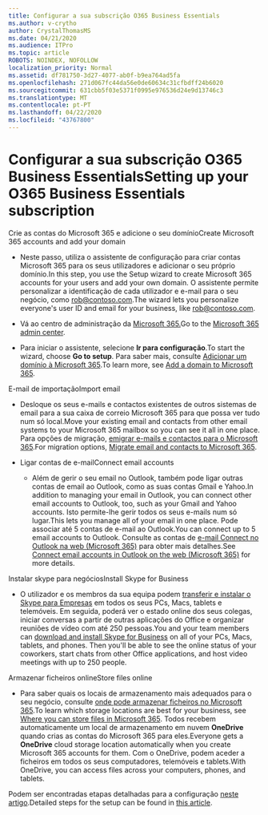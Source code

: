 ```yaml
---
title: Configurar a sua subscrição O365 Business Essentials
ms.author: v-crytho
author: CrystalThomasMS
ms.date: 04/21/2020
ms.audience: ITPro
ms.topic: article
ROBOTS: NOINDEX, NOFOLLOW
localization_priority: Normal
ms.assetid: df781750-3d27-4077-ab0f-b9ea764ad5fa
ms.openlocfilehash: 271d067fc44da56e0de60634c31cfbdff24b6020
ms.sourcegitcommit: 631cbb5f03e5371f0995e976536d24e9d13746c3
ms.translationtype: MT
ms.contentlocale: pt-PT
ms.lasthandoff: 04/22/2020
ms.locfileid: "43767800"
---
```

# <a name="setting-up-your-o365-business-essentials-subscription"></a><span data-ttu-id="22b9d-102">Configurar a sua subscrição O365 Business Essentials</span><span class="sxs-lookup"><span data-stu-id="22b9d-102">Setting up your O365 Business Essentials subscription</span></span>

<span data-ttu-id="22b9d-103">Crie as contas do Microsoft 365 e adicione o seu domínio</span><span class="sxs-lookup"><span data-stu-id="22b9d-103">Create Microsoft 365 accounts and add your domain</span></span>
  
- <span data-ttu-id="22b9d-104">Neste passo, utiliza o assistente de configuração para criar contas Microsoft 365 para os seus utilizadores e adicionar o seu próprio domínio.</span><span class="sxs-lookup"><span data-stu-id="22b9d-104">In this step, you use the Setup wizard to create Microsoft 365 accounts for your users and add your own domain.</span></span> <span data-ttu-id="22b9d-105">O assistente permite personalizar a identificação de cada utilizador e e-mail para o seu negócio, como [rob@contoso.com](mailto:rob@contoso.com).</span><span class="sxs-lookup"><span data-stu-id="22b9d-105">The wizard lets you personalize everyone's user ID and email for your business, like [rob@contoso.com](mailto:rob@contoso.com).</span></span>
    
- <span data-ttu-id="22b9d-106">Vá ao centro de administração da [Microsoft 365.](https://login.partner.microsoftonline.cn/)</span><span class="sxs-lookup"><span data-stu-id="22b9d-106">Go to the [Microsoft 365 admin center](https://login.partner.microsoftonline.cn/).</span></span>
    
- <span data-ttu-id="22b9d-107">Para iniciar o assistente, selecione **Ir para configuração**.</span><span class="sxs-lookup"><span data-stu-id="22b9d-107">To start the wizard, choose **Go to setup**.</span></span> <span data-ttu-id="22b9d-108">Para saber mais, consulte [Adicionar um domínio à Microsoft 365](https://docs.microsoft.com/office365/admin/setup/add-domain).</span><span class="sxs-lookup"><span data-stu-id="22b9d-108">To learn more, see [Add a domain to Microsoft 365](https://docs.microsoft.com/office365/admin/setup/add-domain).</span></span>
    
<span data-ttu-id="22b9d-109">E-mail de importação</span><span class="sxs-lookup"><span data-stu-id="22b9d-109">Import email</span></span>
  
- <span data-ttu-id="22b9d-110">Desloque os seus e-mails e contactos existentes de outros sistemas de email para a sua caixa de correio Microsoft 365 para que possa ver tudo num só local.</span><span class="sxs-lookup"><span data-stu-id="22b9d-110">Move your existing email and contacts from other email systems to your Microsoft 365 mailbox so you can see it all in one place.</span></span> <span data-ttu-id="22b9d-111">Para opções de migração, [emigrar e-mails e contactos para o Microsoft 365](https://docs.microsoft.com/office365/admin/setup/migrate-email-and-contacts-admin).</span><span class="sxs-lookup"><span data-stu-id="22b9d-111">For migration options, [Migrate email and contacts to Microsoft 365](https://docs.microsoft.com/office365/admin/setup/migrate-email-and-contacts-admin).</span></span>
    
- <span data-ttu-id="22b9d-112">Ligar contas de e-mail</span><span class="sxs-lookup"><span data-stu-id="22b9d-112">Connect email accounts</span></span>
    
  - <span data-ttu-id="22b9d-113">Além de gerir o seu email no Outlook, também pode ligar outras contas de email ao Outlook, como as suas contas Gmail e Yahoo.</span><span class="sxs-lookup"><span data-stu-id="22b9d-113">In addition to managing your email in Outlook, you can connect other email accounts to Outlook, too, such as your Gmail and Yahoo accounts.</span></span> <span data-ttu-id="22b9d-114">Isto permite-lhe gerir todos os seus e-mails num só lugar.</span><span class="sxs-lookup"><span data-stu-id="22b9d-114">This lets you manage all of your email in one place.</span></span> <span data-ttu-id="22b9d-115">Pode associar até 5 contas de e-mail ao Outlook.</span><span class="sxs-lookup"><span data-stu-id="22b9d-115">You can connect up to 5 email accounts to Outlook.</span></span> <span data-ttu-id="22b9d-116">Consulte as contas de [e-mail Connect no Outlook na web (Microsoft 365)](https://support.office.com/Article/Connect-email-accounts-in-Outlook-on-the-web-Office-365-d7012ff0-924f-4f78-8aca-c3912d886c4d) para obter mais detalhes.</span><span class="sxs-lookup"><span data-stu-id="22b9d-116">See [Connect email accounts in Outlook on the web (Microsoft 365)](https://support.office.com/Article/Connect-email-accounts-in-Outlook-on-the-web-Office-365-d7012ff0-924f-4f78-8aca-c3912d886c4d) for more details.</span></span> 
    
<span data-ttu-id="22b9d-117">Instalar skype para negócios</span><span class="sxs-lookup"><span data-stu-id="22b9d-117">Install Skype for Business</span></span>
  
- <span data-ttu-id="22b9d-p105">O utilizador e os membros da sua equipa podem [transferir e instalar o Skype para Empresas](https://support.office.com/Article/download-and-install-Skype-for-Business-8a0d4da8-9d58-44f9-9759-5c8f340cb3fb) em todos os seus PCs, Macs, tablets e telemóveis. Em seguida, poderá ver o estado online dos seus colegas, iniciar conversas a partir de outras aplicações do Office e organizar reuniões de vídeo com até 250 pessoas.</span><span class="sxs-lookup"><span data-stu-id="22b9d-p105">You and your team members can [download and install Skype for Business](https://support.office.com/Article/download-and-install-Skype-for-Business-8a0d4da8-9d58-44f9-9759-5c8f340cb3fb) on all of your PCs, Macs, tablets, and phones. Then you'll be able to see the online status of your coworkers, start chats from other Office applications, and host video meetings with up to 250 people.</span></span> 
    
<span data-ttu-id="22b9d-120">Armazenar ficheiros online</span><span class="sxs-lookup"><span data-stu-id="22b9d-120">Store files online</span></span>
  
- <span data-ttu-id="22b9d-121">Para saber quais os locais de armazenamento mais adequados para o seu negócio, consulte [onde pode armazenar ficheiros no Microsoft 365](https://support.office.com/article/c7c20284-bc94-47f4-9728-d28e9daf0790.aspx).</span><span class="sxs-lookup"><span data-stu-id="22b9d-121">To learn which storage locations are best for your business, see [Where you can store files in Microsoft 365](https://support.office.com/article/c7c20284-bc94-47f4-9728-d28e9daf0790.aspx).</span></span> <span data-ttu-id="22b9d-122">Todos recebem automaticamente um local de armazenamento em nuvem **OneDrive** quando crias as contas do Microsoft 365 para eles.</span><span class="sxs-lookup"><span data-stu-id="22b9d-122">Everyone gets a **OneDrive** cloud storage location automatically when you create Microsoft 365 accounts for them.</span></span> <span data-ttu-id="22b9d-123">Com o OneDrive, podem aceder a ficheiros em todos os seus computadores, telemóveis e tablets.</span><span class="sxs-lookup"><span data-stu-id="22b9d-123">With OneDrive, you can access files across your computers, phones, and tablets.</span></span> 
    
<span data-ttu-id="22b9d-124">Podem ser encontradas etapas detalhadas para a configuração [neste artigo](https://docs.microsoft.com/office365/admin/setup/setup).</span><span class="sxs-lookup"><span data-stu-id="22b9d-124">Detailed steps for the setup can be found in [this article](https://docs.microsoft.com/office365/admin/setup/setup).</span></span>
  


